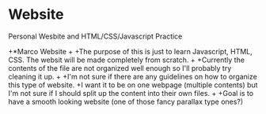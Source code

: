 Website
=======

Personal Wesbite and HTML/CSS/Javascript Practice


+*Marco Website
+
+The purpose of this is just to learn Javascript, HTML, CSS.  The websit will be made completely from scratch.
+
+Currently the contents of the file are not organized well enough so I'll probably try cleaning it up.
+
+I'm not sure if there are any guidelines on how to organize this type of website.
+I want it to be on one webpage (multiple contents) but I'm not sure if I should split up the content into their own files.
+
+Goal is to have a smooth looking website (one of those fancy parallax type ones?)
